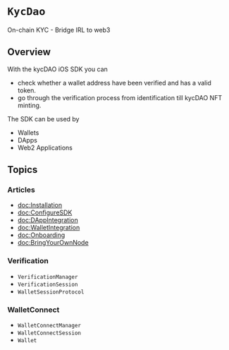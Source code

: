 # ``KycDao``

On-chain KYC - Bridge IRL to web3

## Overview

With the kycDAO iOS SDK you can 
- check whether a wallet address have been verified and has a valid token. 
- go through the verification process from identification till kycDAO NFT minting.

The SDK can be used by
- Wallets
- DApps
- Web2 Applications

## Topics

### Articles

- <doc:Installation>
- <doc:ConfigureSDK>
- <doc:DAppIntegration>
- <doc:WalletIntegration>
- <doc:Onboarding>
- <doc:BringYourOwnNode>

### Verification

- ``VerificationManager``
- ``VerificationSession``
- ``WalletSessionProtocol``

### WalletConnect

- ``WalletConnectManager``
- ``WalletConnectSession``
- ``Wallet``
